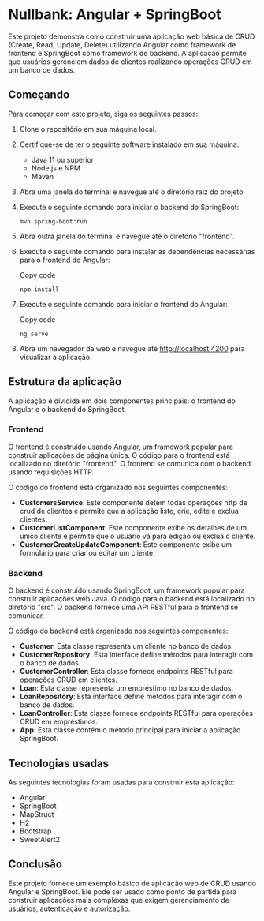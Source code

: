 
# Nullbank: Angular + SpringBoot

Este projeto demonstra como construir uma aplicação web básica de CRUD (Create, Read, Update, Delete) utilizando Angular como framework de frontend e SpringBoot como framework de backend. A aplicação permite que usuários gerenciem dados de clientes realizando operações CRUD em um banco de dados.

## Começando

Para começar com este projeto, siga os seguintes passos:

1.  Clone o repositório em sua máquina local.
2.  Certifique-se de ter o seguinte software instalado em sua máquina:
    -   Java 11 ou superior
    -   Node.js e NPM
    -   Maven
3.  Abra uma janela do terminal e navegue até o diretório raiz do projeto.
4.  Execute o seguinte comando para iniciar o backend do SpringBoot:
    
    
    `mvn spring-boot:run` 
    
5.  Abra outra janela do terminal e navegue até o diretório "frontend".
6.  Execute o seguinte comando para instalar as dependências necessárias para o frontend do Angular:
    
    Copy code
    
    `npm install` 
    
7.  Execute o seguinte comando para iniciar o frontend do Angular:
    
    Copy code
    
    `ng serve` 
    
8.  Abra um navegador da web e navegue até [http://localhost:4200](http://localhost:4200/) para visualizar a aplicação.

## Estrutura da aplicação

A aplicação é dividida em dois componentes principais: o frontend do Angular e o backend do SpringBoot.

### Frontend

O frontend é construído usando Angular, um framework popular para construir aplicações de página única. O código para o frontend está localizado no diretório "frontend". O frontend se comunica com o backend usando requisições HTTP.

O código do frontend está organizado nos seguintes componentes:

-   **CustomersService**: Este componente detém todas operações  http de crud de clientes e permite que a aplicação liste, crie, edite e exclua clientes.
-   **CustomerListComponent**: Este componente exibe os detalhes de um único cliente e permite que o usuário vá para edição ou exclua o cliente.
-   **CustomerCreateUpdateComponent**: Este componente exibe um formulário para criar ou editar um cliente.

### Backend

O backend é construído usando SpringBoot, um framework popular para construir aplicações web Java. O código para o backend está localizado no diretório "src". O backend fornece uma API RESTful para o frontend se comunicar.

O código do backend está organizado nos seguintes componentes:

-   **Customer**: Esta classe representa um cliente no banco de dados.
-   **CustomerRepository**: Esta interface define métodos para interagir com o banco de dados.
-   **CustomerController**: Esta classe fornece endpoints RESTful para operações CRUD em clientes.
-   **Loan**: Esta classe representa um empréstimo no banco de dados.
- **LoanRepository**: Esta interface define métodos para interagir com o banco de dados.
- **LoanController**: Esta classe fornece endpoints RESTful para operações CRUD em empréstimos.
-   **App**: Esta classe contém o método principal para iniciar a aplicação SpringBoot.

## Tecnologias usadas

As seguintes tecnologias foram usadas para construir esta aplicação:

-   Angular
-   SpringBoot
-  MapStruct
-   H2
-   Bootstrap
-  SweetAlert2

## Conclusão

Este projeto fornece um exemplo básico de aplicação web de CRUD usando Angular e SpringBoot. Ele pode ser usado como ponto de partida para construir aplicações mais complexas que exigem gerenciamento de usuários, autenticação e autorização.
